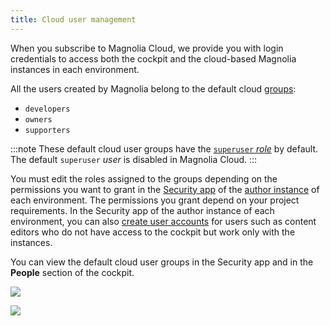 ```yaml
---
title: Cloud user management
---
```


When you subscribe to Magnolia Cloud, we provide you with login
credentials to access both the cockpit and the cloud-based Magnolia
instances in each environment.

All the users created by Magnolia belong to the default cloud
[groups](/Administration/Security/Groups):

-   `developers`
-   `owners`
-   `supporters`

:::note
These default cloud user groups have the [`superuser`
*role*](/Administration/Security/Roles+and+access+control+lists) by
default. The default `superuser` *user* is disabled in Magnolia Cloud.
:::

You must edit the roles assigned to the groups depending on the
permissions you want to grant in the [Security
app](/Apps/List+of+apps/Security+app) of the [author
instance](/Magnolia+Cloud/Cockpit#edit-content-auth-instance) of each
environment. The permissions you grant depend on your project
requirements. In the Security app of the author instance of each
environment, you can also [create user
accounts](/Administration/Security/Users) for users such as content
editors who do not have access to the cockpit but work only with the
instances.

You can view the default cloud user groups in the Security app and in
the **People** section of the cockpit.

![](/assets/cloud/5-7-0-cloud-security-groups.png)

![](/assets/cloud/image2017-11-29_9-1-19.png)


<!-- ```{=html}
<!-- Original Confluence content:

<ac:structured-macro ac:name="html-wrap" ac:schema-version="1" ac:macro-id="d772a03b-455c-4ee9-898f-0b8334c8c92d"><ac:parameter ac:name="align">right</ac:parameter><ac:parameter ac:name="class">menu</ac:parameter><ac:parameter ac:name="atlassian-macro-output-type">INLINE</ac:parameter><ac:rich-text-body><p>Related topics:</p><ul><li><ac:link><ri:page ri:content-title="Security" /></ac:link></li><li><ac:link><ri:page ri:content-title="Group and role strategies" /></ac:link></li></ul></ac:rich-text-body></ac:structured-macro><p>When you subscribe to Magnolia Cloud, we provide you with login credentials to access both the cockpit and the cloud-based Magnolia instances in each environment.</p><p>All the users created by Magnolia belong&nbsp;to&nbsp;the default cloud&nbsp;<ac:link><ri:page ri:content-title="Groups" /><ac:plain-text-link-body><![CDATA[groups]]></ac:plain-text-link-body></ac:link>:</p><ul><li><code>developers</code></li><li><code>owners</code></li><li><code>supporters</code></li></ul><p>Note that these default cloud user groups have the&nbsp;<ac:link><ri:page ri:content-title="Roles and access control lists" /><ac:link-body> <code>superuser</code>&nbsp;<em>role</em>&nbsp;</ac:link-body></ac:link>by default. The default&nbsp;<code>superuser</code>&nbsp;<em>user</em> is <ac:inline-comment-marker ac:ref="a6d16c7e-f748-4ee6-9903-489294c55555">disabled</ac:inline-comment-marker> in Magnolia Cloud.</p><p>You must edit the roles assigned to the groups depending on the permissions you want to grant in the&nbsp;<ac:link><ri:page ri:content-title="Security app" /></ac:link>&nbsp;of the&nbsp;<ac:link ac:anchor="anc-edit-content-auth-instance"><ri:page ri:content-title="Cockpit" /><ac:plain-text-link-body><![CDATA[author instance]]></ac:plain-text-link-body></ac:link>&nbsp;of each environment. The permissions you grant depend on your project requirements. In the Security app of the author instance of each environment, you can also&nbsp;<ac:link><ri:page ri:content-title="Users" /><ac:plain-text-link-body><![CDATA[create user accounts]]></ac:plain-text-link-body></ac:link>&nbsp;for users such as content editors who do not have access to the cockpit but work only with the instances.</p><p>You can&nbsp;view the default cloud user groups in the Security app and in the&nbsp;<strong>People</strong>&nbsp;section of the cockpit.</p><p><span class="confluence-embedded-file-wrapper confluence-embedded-manual-size"> <ac:image ac:width="500"><ri:attachment ri:filename="5-7-0-cloud-security-groups.png" /></ac:image> <ac:image ac:width="500"><ri:attachment ri:filename="image2017-11-29_9-1-19.png" /></ac:image> </span></p><p><span class="confluence-embedded-file-wrapper confluence-embedded-manual-size"> <br /></span></p>

-->

